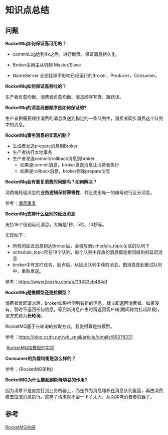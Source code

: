 # 知识点总结





## 问题



**RocketMq如何保证高可用的？** 

- commitLog达到4k之后，进行刷盘，保证消息持久化。

- Broker采用主从机制 Master/Slave

- NameServer 全部挂掉不影响已经运行的Broker，Producer，Consumer。



**RocketMq如何保证高吞吐的？**

生产者负载均衡、消费者负载均衡、消息顺序写盘、跳跃读。



**RocketMq的消息局部顺序是如何保证的?**

生产者把需要顺序消费的消息发送到指定的一条队列中，消费者同步消费这个队列中的消息。



**RocketMq事务消息的实现机制？**

- 生成者发送prepare消息到Broker
- 生产者执行本地事务
- 生产者发送commit/rollback消息到broker
  - 如果是commit消息，broker发送消息让消费者执行
  - 如果是rollback消息，broker删除prepare消息



**RocketMq会有重复消费的问题吗？如何解决？**

消费端处理消息的**业务逻辑保持幂等性**，并且使用唯一的编号进行区分消息。

参考：[消息重复](https://blog.csdn.net/yinni11/article/details/81149758)



**RocketMq支持什么级别的延迟消息**

支持18个级别延迟消息，大概是1秒、5秒、10秒等。

实现如下：

- 所有的延迟消息到达Broker后，会被放到schedule_topic关联的队列下
- schedule_topic存在18个队列，每个队列中存放的消息都是相同级别的延迟消息
- broker中有定时任务，到点后，从延迟队列中获取消息，把消息放到重试队列中，重新发送。

参考：https://www.jianshu.com/p/33433cb484df



**RocketMq是推模型还是拉模型？**

消费者发起请求后，broker如果检测到有新的信息，就立即返回消费者。如果没有，暂时不返回任何信息，等到新消息产生时再返回客户端(期间称为挂起阶段)，该方式称为**长轮询**。

RocketMQ基于长轮询的拉取方式，我觉得算是拉模型。

参考：https://blog.csdn.net/wb_snail/article/details/89278231

​           [RocketMQ拉模型的实现](https://blog.csdn.net/prestigeding/article/details/79350041?depth_1-utm_source=distribute.pc_relevant.none-task&utm_source=distribute.pc_relevant.none-task)



**Consumer的负载均衡是怎么样的？**

参考：《RocketMQ架构》



**RocketMQ为什么能起到削峰填谷的作用?**

因为请求不是直接打到业务机器上，而是作为消息堆积在消息队列里面，再由消费者去拉取消息执行。这样子请求就不会一下子太大，从而冲垮消费者机器了。





## 参考

[RocketMQ总结](https://blog.csdn.net/javahongxi/article/details/84931747)